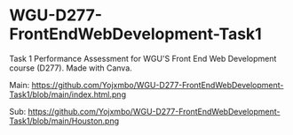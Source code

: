 # WGU-D277-FrontEndWebDevelopment-Task1
Task 1 Performance Assessment for WGU'S Front End Web Development course (D277). Made with Canva.

Main:
https://github.com/Yojxmbo/WGU-D277-FrontEndWebDevelopment-Task1/blob/main/index.html.png

Sub:
https://github.com/Yojxmbo/WGU-D277-FrontEndWebDevelopment-Task1/blob/main/Houston.png
